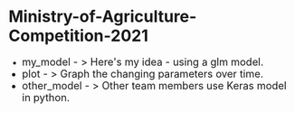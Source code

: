 # Ministry-of-Agriculture-Competition-2021
- <font size = 4>my_model - > Here's my idea - using a glm model.
- plot - > Graph the changing parameters over time.
- other_model - > Other team members use Keras model in python.
